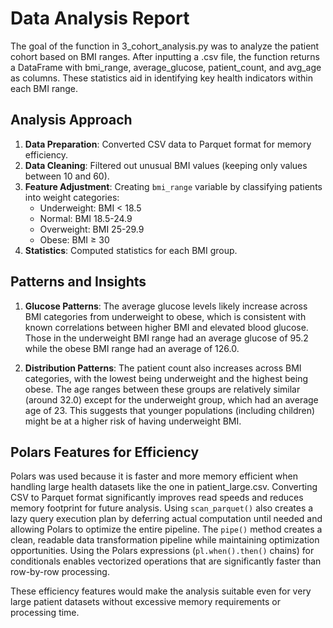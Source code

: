 # Data Analysis Report

The goal of the function in 3_cohort_analysis.py was to analyze the patient cohort based on BMI ranges. After inputting a .csv file, the function returns a DataFrame with bmi_range, average_glucose, patient_count, and avg_age as columns. These statistics aid in identifying key health indicators within each BMI range. 

## Analysis Approach

1. **Data Preparation**: Converted CSV data to Parquet format for memory efficiency.
2. **Data Cleaning**: Filtered out unusual BMI values (keeping only values between 10 and 60).
3. **Feature Adjustment**: Creating `bmi_range` variable by classifying patients into weight categories:
   - Underweight: BMI < 18.5
   - Normal: BMI 18.5-24.9
   - Overweight: BMI 25-29.9
   - Obese: BMI ≥ 30
4. **Statistics**: Computed statistics for each BMI group.

## Patterns and Insights

1. **Glucose Patterns**: The average glucose levels likely increase across BMI categories from underweight to obese, which is consistent with known correlations between higher BMI and elevated blood glucose. Those in the underweight BMI range had an average glucose of 95.2 while the obese BMI range had an average of 126.0. 

2. **Distribution Patterns**: The patient count also increases across BMI categories, with the lowest being underweight and the highest being obese. The age ranges between these groups are relatively similar (around 32.0) except for the underweight group, which had an average age of 23. This suggests that younger populations (including children) might be at a higher risk of having underweight BMI.

## Polars Features for Efficiency

Polars was used because it is faster and more memory efficient when handling large health datasets like the one in patient_large.csv. Converting CSV to Parquet format significantly improves read speeds and reduces memory footprint for future analysis. Using `scan_parquet()` also creates a lazy query execution plan by deferring actual computation until needed and allowing Polars to optimize the entire pipeline. The `pipe()` method creates a clean, readable data transformation pipeline while maintaining optimization opportunities. Using the Polars expressions (`pl.when().then()` chains) for conditionals enables vectorized operations that are significantly faster than row-by-row processing.

These efficiency features would make the analysis suitable even for very large patient datasets without excessive memory requirements or processing time.